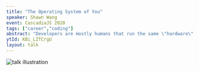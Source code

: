 ```yaml
---
title: "The Operating System of You"
speaker: Shawn Wang
event: CascadiaJS 2020
tags: ["career","coding"]
abstract: "Developers are mostly humans that run the same \"hardware\". Therefore most performance differences, especially the ones we can control, are down to our \"OS\" - our conscious prioritization and processing - and \"firmware\" - our unconscious personality and reactions. What can we do to better take care of our \"hardware\", and what does running better \"software\" look like?"
ytId: KBi_LZTCrgU
layout: talk
---
```

![talk illustration](https://2020.cascadiajs.com/images/speakers/shawn-wang-illustration.png)
